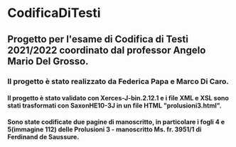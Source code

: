 # CodificaDiTesti
## Progetto per l'esame di Codifica di Testi 2021/2022 coordinato dal professor Angelo Mario Del Grosso.
### Il progetto è stato realizzato da Federica Papa e Marco Di Caro.
#### Il progetto è stato validato con Xerces-J-bin.2.12.1 e i file XML e XSL sono stati trasformati con SaxonHE10-3J in un file HTML "prolusioni3.html".
#### Sono state codificate due pagine di manoscritto, in particolare i fogli 4 e 5(immagine 112) delle Prolusioni 3 - manoscritto Ms. fr. 3951/1 di Ferdinand de Saussure.
